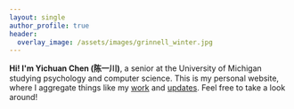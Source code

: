 ```yaml
---
layout: single
author_profile: true
header:
  overlay_image: /assets/images/grinnell_winter.jpg
---
```


**Hi! I'm Yichuan Chen (陈一川)**, a senior at the University of Michigan studying psychology and computer science.
This is my personal website, where I aggregate things like my [work](/work/) and [updates](/updates/). Feel free to take a look around! 
